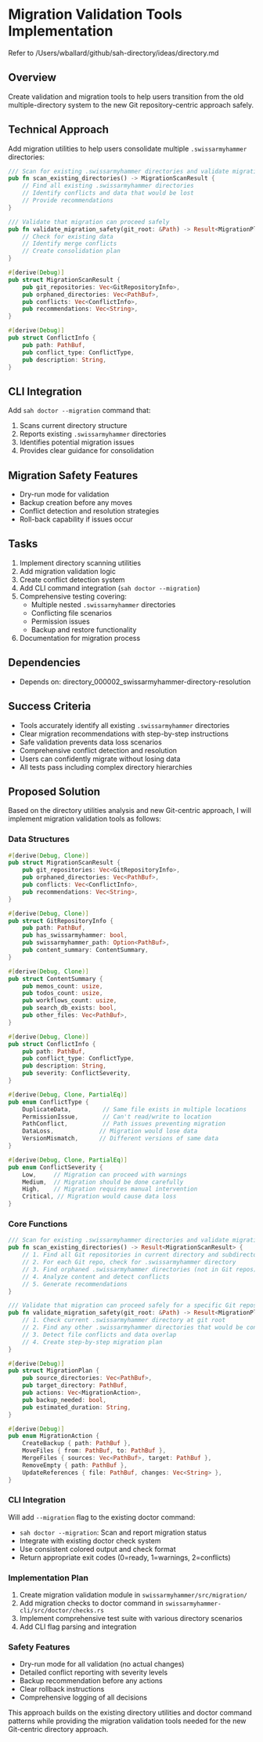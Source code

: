 # Migration Validation Tools Implementation  

Refer to /Users/wballard/github/sah-directory/ideas/directory.md

## Overview
Create validation and migration tools to help users transition from the old multiple-directory system to the new Git repository-centric approach safely.

## Technical Approach

Add migration utilities to help users consolidate multiple `.swissarmyhammer` directories:

```rust
/// Scan for existing .swissarmyhammer directories and validate migration readiness
pub fn scan_existing_directories() -> MigrationScanResult {
    // Find all existing .swissarmyhammer directories
    // Identify conflicts and data that would be lost
    // Provide recommendations
}

/// Validate that migration can proceed safely
pub fn validate_migration_safety(git_root: &Path) -> Result<MigrationPlan, SwissArmyHammerError> {
    // Check for existing data
    // Identify merge conflicts
    // Create consolidation plan
}

#[derive(Debug)]
pub struct MigrationScanResult {
    pub git_repositories: Vec<GitRepositoryInfo>,
    pub orphaned_directories: Vec<PathBuf>,
    pub conflicts: Vec<ConflictInfo>,
    pub recommendations: Vec<String>,
}

#[derive(Debug)]  
pub struct ConflictInfo {
    pub path: PathBuf,
    pub conflict_type: ConflictType,
    pub description: String,
}
```

## CLI Integration
Add `sah doctor --migration` command that:
1. Scans current directory structure
2. Reports existing `.swissarmyhammer` directories  
3. Identifies potential migration issues
4. Provides clear guidance for consolidation

## Migration Safety Features
- Dry-run mode for validation
- Backup creation before any moves
- Conflict detection and resolution strategies
- Roll-back capability if issues occur

## Tasks
1. Implement directory scanning utilities
2. Add migration validation logic
3. Create conflict detection system
4. Add CLI command integration (`sah doctor --migration`)
5. Comprehensive testing covering:
   - Multiple nested `.swissarmyhammer` directories
   - Conflicting file scenarios
   - Permission issues
   - Backup and restore functionality
6. Documentation for migration process

## Dependencies  
- Depends on: directory_000002_swissarmyhammer-directory-resolution

## Success Criteria
- Tools accurately identify all existing `.swissarmyhammer` directories
- Clear migration recommendations with step-by-step instructions
- Safe validation prevents data loss scenarios  
- Comprehensive conflict detection and resolution
- Users can confidently migrate without losing data
- All tests pass including complex directory hierarchies
## Proposed Solution

Based on the directory utilities analysis and new Git-centric approach, I will implement migration validation tools as follows:

### Data Structures

```rust
#[derive(Debug, Clone)]
pub struct MigrationScanResult {
    pub git_repositories: Vec<GitRepositoryInfo>,
    pub orphaned_directories: Vec<PathBuf>,
    pub conflicts: Vec<ConflictInfo>,
    pub recommendations: Vec<String>,
}

#[derive(Debug, Clone)]
pub struct GitRepositoryInfo {
    pub path: PathBuf,
    pub has_swissarmyhammer: bool,
    pub swissarmyhammer_path: Option<PathBuf>,
    pub content_summary: ContentSummary,
}

#[derive(Debug, Clone)]
pub struct ContentSummary {
    pub memos_count: usize,
    pub todos_count: usize,
    pub workflows_count: usize,
    pub search_db_exists: bool,
    pub other_files: Vec<PathBuf>,
}

#[derive(Debug, Clone)]
pub struct ConflictInfo {
    pub path: PathBuf,
    pub conflict_type: ConflictType,
    pub description: String,
    pub severity: ConflictSeverity,
}

#[derive(Debug, Clone, PartialEq)]
pub enum ConflictType {
    DuplicateData,         // Same file exists in multiple locations
    PermissionIssue,       // Can't read/write to location
    PathConflict,          // Path issues preventing migration
    DataLoss,             // Migration would lose data
    VersionMismatch,      // Different versions of same data
}

#[derive(Debug, Clone, PartialEq)]
pub enum ConflictSeverity {
    Low,     // Migration can proceed with warnings
    Medium,  // Migration should be done carefully
    High,    // Migration requires manual intervention
    Critical, // Migration would cause data loss
}
```

### Core Functions

```rust
/// Scan for existing .swissarmyhammer directories and validate migration readiness
pub fn scan_existing_directories() -> Result<MigrationScanResult> {
    // 1. Find all Git repositories in current directory and subdirectories
    // 2. For each Git repo, check for .swissarmyhammer directory
    // 3. Find orphaned .swissarmyhammer directories (not in Git repos)
    // 4. Analyze content and detect conflicts
    // 5. Generate recommendations
}

/// Validate that migration can proceed safely for a specific Git repository
pub fn validate_migration_safety(git_root: &Path) -> Result<MigrationPlan, SwissArmyHammerError> {
    // 1. Check current .swissarmyhammer directory at git root
    // 2. Find any other .swissarmyhammer directories that would be consolidated
    // 3. Detect file conflicts and data overlap
    // 4. Create step-by-step migration plan
}

#[derive(Debug)]
pub struct MigrationPlan {
    pub source_directories: Vec<PathBuf>,
    pub target_directory: PathBuf,
    pub actions: Vec<MigrationAction>,
    pub backup_needed: bool,
    pub estimated_duration: String,
}

#[derive(Debug)]
pub enum MigrationAction {
    CreateBackup { path: PathBuf },
    MoveFiles { from: PathBuf, to: PathBuf },
    MergeFiles { sources: Vec<PathBuf>, target: PathBuf },
    RemoveEmpty { path: PathBuf },
    UpdateReferences { file: PathBuf, changes: Vec<String> },
}
```

### CLI Integration

Will add `--migration` flag to the existing doctor command:
- `sah doctor --migration`: Scan and report migration status
- Integrate with existing doctor check system
- Use consistent colored output and check format
- Return appropriate exit codes (0=ready, 1=warnings, 2=conflicts)

### Implementation Plan

1. Create migration validation module in `swissarmyhammer/src/migration/`
2. Add migration checks to doctor command in `swissarmyhammer-cli/src/doctor/checks.rs`
3. Implement comprehensive test suite with various directory scenarios
4. Add CLI flag parsing and integration

### Safety Features

- Dry-run mode for all validation (no actual changes)
- Detailed conflict reporting with severity levels
- Backup recommendation before any actions
- Clear rollback instructions
- Comprehensive logging of all decisions

This approach builds on the existing directory utilities and doctor command patterns while providing the migration validation tools needed for the new Git-centric directory approach.